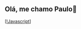 ## Olá, me chamo Paulo👋
[[!Javascript](https://img.shields.io/badge/JavaScript-F7DF1E?style=for-the-badge&logo=javascript&logoColor=black)]

